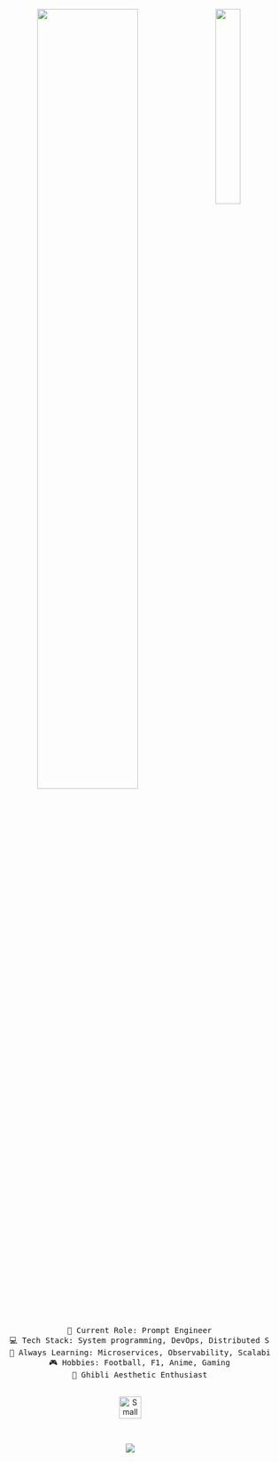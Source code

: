 <div align="center">

  <!-- Right-side GIF (your big tree) -->
  <img 
    src="https://media4.giphy.com/media/v1.Y2lkPTc5MGI3NjExZWRrNDZwN2cxdm1tZGFuNDBsN2IxZmU0bjQ5cDJqMnlvaDJrNzA4MyZlcD12MV9pbnRlcm5hbF9naWZfYnlfaWQmY3Q9cw/uxebmaHfjsuCA/giphy.gif" 
    width="30%" 
    align="right"
  />

  <!-- Typing effect -->
  <img 
    src="https://readme-typing-svg.demolab.com?font=Inconsolata&weight=500&size=40&duration=4000&pause=2000&color=A7A459&center=true&vCenter=true&multiline=true&repeat=false&width=900&height=120&lines=How+lovely,+a+visitor!+Did+the+cat+bus+drop+you+off%3F;Welcome+I+am+Hadi."
    width="60%" 
  />

  <br>

  <!-- Your info in a pre block -->
  <pre style="margin: 0; padding: 0; background: none; border: none;">
    💼 Current Role: Prompt Engineer
    💻 Tech Stack: System programming, DevOps, Distributed Systems
    📖 Always Learning: Microservices, Observability, Scalability
    🎮 Hobbies: Football, F1, Anime, Gaming
    🌱 Ghibli Aesthetic Enthusiast</pre>
  

  <br>

  <!-- Smaller cat GIF -->
  <img 
    src="https://media3.giphy.com/media/v1.Y2lkPTc5MGI3NjExYWl3eXozOWFpeXh4dG85cXR5dHUzMmpzbWZhb2FxZzdkZzFjamJjMSZlcD12MV9pbnRlcm5hbF9naWZfYnlfaWQmY3Q9cw/2e6ncMyT3byRG/giphy.gif" 
    height="40"
    alt="Small Cat GIF" 
  />

  <br>
  
  <!-- LinkedIn badge (update link if needed) -->
  [![](https://img.shields.io/badge/linkedin-0a66c2)](https://www.linkedin.com/in/hadiahmed13)
  
</div>
